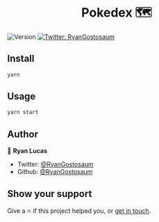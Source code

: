 <h1 align="center">Pokedex 🗺 </h1>
<p>
  <img alt="Version" src="https://img.shields.io/badge/version-0.1.0-blue.svg?cacheSeconds=2592000" />
  <a href="https://twitter.com/RyanGostosaum" target="_blank">
    <img alt="Twitter: RyanGostosaum" src="https://img.shields.io/twitter/follow/RyanGostosaum.svg?style=social" />
  </a>
</p>

## Install

```sh
yarn
```

## Usage

```sh
yarn start
```

## Author

👤 **Ryan Lucas**

* Twitter: [@RyanGostosaum](https://twitter.com/RyanGostosaum)
* Github: [@RyanGostosaum](https://github.com/RyanGostosaum)

## Show your support

Give a ⭐️ if this project helped you, or [get in touch](mailto:ryanjs_professional@outlook.com).